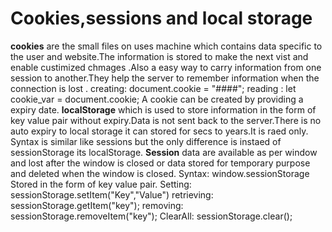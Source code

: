 # Cookies,sessions and local storage
__cookies__ are the small files on uses machine which contains data specific to the user and website.The information is stored to make the next vist and enable custimized chmages .Also a easy way to carry information from one session to another.They help the server to remember information when the connection is lost .
creating:   document.cookie = "####";
reading :   let cookie_var = document.cookie;
A cookie can be created by providing a expiry date.
__localStorage__ which is used to store information in the form of key value pair without expiry.Data is not sent back to the server.There is no auto expiry to local storage it can stored for secs to years.It is raed only.
Syntax is similar like sessions but the only difference is instaed of sessionStorage its localStorage.
__Session__ data are available as per window and lost after the window is closed or data stored for temporary purpose and deleted when the window is closed.
Syntax:     window.sessionStorage
            Stored in the form of key value pair.
Setting:    sessionStorage.setItem("Key","Value") 
retrieving: sessionStorage.getItem("key");
removing:   sessionStorage.removeItem("key");
ClearAll:   sessionStorage.clear();